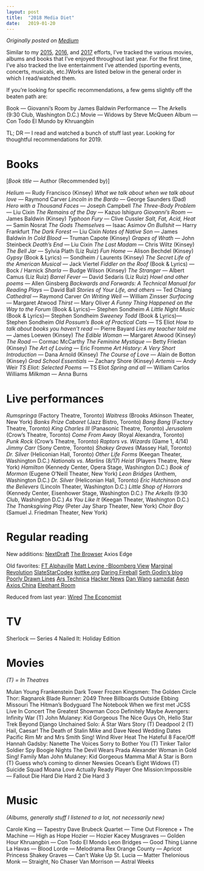 ```yaml
---
layout: post
title:  "2018 Media Diet"
date:   2019-01-20
---
```


*Originally posted on [Medium](https://medium.com/@smflem/2018-media-diet-4ce0670dc714)*

Similar to my [2015](https://smflem.github.io/2016/01/10/2015_media_diet.html), [2016](https://smflem.github.io/2017/01/08/2016_media_diet.html), and [2017](https://smflem.github.io/2018/01/06/2017_media_diet.html) efforts, I’ve tracked the various movies, albums and books that I’ve enjoyed throughout last year. For the first time, I’ve also tracked the live entertainment I’ve attended (sporting events, concerts, musicals, etc.)Works are listed below in the general order in which I read/watched them.

If you’re looking for specific recommendations, a few gems slightly off the beaten path are:

Book — Giovanni’s Room by James Baldwin
Performance — The Arkells (9:30 Club, Washington D.C.)
Movie — Widows by Steve McQueen
Album — Con Todo El Mundo by Khruangbin

TL; DR — I read and watched a bunch of stuff last year. Looking for thoughtful recommendations for 2019.

# **Books**
[*Book title* — Author (Recommended by)]

*Helium* — Rudy Francisco (Kinsey)
*What we talk about when we talk about love* — Raymond Carver
*Lincoln in the Bardo* — George Saunders (Dad)
*Hero with a Thousand Faces* — Joseph Campbell
*The Three-Body Problem* — Liu Cixin
*The Remains of the Day* — Kazuo Ishiguro
*Giovanni’s Room* — James Baldwin (Kinsey)
*Typhoon Fury* — Clive Cussler
*Salt, Fat, Acid, Heat* — Samin Nosrat
*The Gods Themselves* — Isaac Asimov
*On Bullshit* — Harry Frankfurt
*The Dark Forest* — Liu Cixin
*Notes of Native Son* — James Baldwin
*In Cold Blood* — Truman Capote (Kinsey)
*Grapes of Wrath* — John Steinbeck
*Death’s End* — Liu Cixin
*The Last Madam* — Chris Wiltz (Kinsey)
*The Bell Jar* — Sylvia Plath (Liz Ruiz)
*Fun Home* — Alison Bechdel (Kinsey)
*Gypsy* (Book & Lyrics) — Sondheim / Laurents (Kinsey)
*The Secret Life of the American Musical* — Jack Viertel
*Fiddler on the Roof* (Book & Lyrics) — Bock / Harnick
*Sharla* — Budge Wilson (Kinsey)
*The Stranger* — Albert Camus (Liz Ruiz)
*Barrel Fever* — David Sedaris (Liz Ruiz)
*Howl and other poems* — Allen Ginsberg
*Backwards and Forwards: A Technical Manual for Reading Plays* — David Ball
*Stories of Your Life, and others* — Ted Chiang
*Cathedral* — Raymond Carver
*On Writing Well* — William Zinsser
*Surfacing* — Margaret Atwood
*Thirst* — Mary Oliver
*A Funny Thing Happened on the Way to the Forum* (Book & Lyrics)— Stephen Sondheim
*A Little Night Music* (Book & Lyrics)— Stephen Sondheim
*Sweeney Todd* (Book & Lyrics)— Stephen Sondheim
*Old Possum’s Book of Practical Cats* — TS Eliot
*How to talk about books you haven’t read* — Pierre Bayard
*Lies my teacher told me* — James Loewen (Kinsey)
*The Edible Woman* — Margaret Atwood (Kinsey)
*The Road* — Cormac McCarthy
*The Feminine Mystique* — Betty Friedan (Kinsey)
*The Art of Loving* — Eric Fromme
*Art History: A Very Short Introduction* — Dana Arnold (Kinsey)
*The Course of Love* — Alain de Botton (Kinsey)
*Grad School Essentials* — Zachary Shore (Kinsey)
*Artemis* — Andy Weir
*TS Eliot: Selected Poems* — TS Eliot
*Spring and all* — William Carlos Williams
*Milkman* — Anna Burns

# **Live performances**

*Rumspringa* (Factory Theatre, Toronto)
*Waitress* (Brooks Atkinson Theater, New York)
*Banks Prize Cabaret* (Jazz Bistro, Toronto)
*Bang Bang* (Factory Theatre, Toronto)
*King Charles III* (Panasonic Theatre, Toronto)
*Jerusalem* (Crow’s Theatre, Toronto)
*Come From Away* (Royal Alexandra, Toronto)
*Punk Rock* (Crow’s Theatre, Toronto)
*Raptors vs. Wizards* (Game 1, 4/14)
*Jimmy Carr* (Sony Centre, Toronto)
*Shakey Graves* (Massey Hall, Toronto)
*Dr. Silver* (Heliconian Hall, Toronto)
*Other Life Forms* (Keegan Theater, Washington D.C.)
*Nationals vs. Marlins* (8/17)
*Heist* (Players Theatre, New York)
*Hamilton* (Kennedy Center, Opera Stage, Washington D.C.)
*Book of Mormon* (Eugene O’Neill Theater, New York)
*Leon Bridges* (Anthem, Washington D.C.)
*Dr. Silver* (Heliconian Hall, Toronto)
*Eric Hutchinson and the Believers* (Lincoln Theater, Washington D.C.)
*Little Shop of Horrors* (Kennedy Center, Eisenhower Stage, Washington D.C.)
*The Arkells* (9:30 Club, Washington D.C.)
*As You Like It* (Keegan Theater, Washington D.C.)
*The Thanksgiving Play* (Peter Jay Sharp Theater, New York)
*Choir Boy* (Samuel J. Friedman Theater, New York)

# **Regular reading**

New additions:
[NextDraft](https://nextdraft.com/)
[The Browser](https://thebrowser.com/)
Axios Edge

Old favorites:
[FT Alphaville](http://ftalphaville.ft.com/)
[Matt Levine -Bloomberg View](http://www.bloombergview.com/contributors/matt-levine)
[Marginal Revolution](http://marginalrevolution.com/)
[SlateStarCodex](http://slatestarcodex.com/)
[kottke.org](http://kottke.org/)
[Daring Fireball](http://daringfireball.net/)
[Seth Godin’s blog](http://sethgodin.typepad.com/)
[Poorly Drawn Lines](http://poorlydrawnlines.com/)
[Ars Technica](https://arstechnica.com/)
[Hacker News](https://news.ycombinator.com/)
[Dan Wang](https://danwang.co/)
[samzdat](https://samzdat.com/)
[Aeon](https://aeon.co/)
[Axios China](https://www.axios.com/axios-china)
[Elephant Room](http://elephant-room.com/)

Reduced from last year:
[Wired](https://www.wired.com/)
[The Economist](https://www.economist.com/)

# **TV**

Sherlock — Series 4
Nailed It: Holiday Edition

# **Movies**
*(T) = In Theatres*

Mulan
Young Frankenstein
Dark Tower
Frozen
Kingsmen: The Golden Circle
Thor: Ragnarok
Blade Runner: 2049
Three Billboards Outside Ebbing Missouri
The Hitman’s Bodyguard
The Notebook
When we first met
JCSS Live In Concert
The Greatest Showman
Coco
Definitely Maybe
Avengers: Infinity War (T)
John Mulaney: Kid Gorgeous
The Nice Guys
Oh, Hello
Star Trek Beyond
Django Unchained
Solo: A Star Wars Story (T)
Deadpool 2 (T)
Hail, Caesar!
The Death of Stalin
Mike and Dave Need Wedding Dates
Pacific Rim
Mr and Mrs Smith
Sing!
Wind River
Heat
The Hateful 8
Face/Off
Hannah Gadsby: Nanette
The Voices
Sorry to Bother You (T)
Tinker Tailor Soldier Spy
Boogie Nights
The Devil Wears Prada
Alexander
Woman in Gold
Sing!
Family Man
John Mulaney: Kid Gorgeous
Mamma Mia!
A Star is Born (T)
Guess who’s coming to dinner
Newsies
Ocean’s Eight
Widows (T)
Suicide Squad
Moana
Love Actually
Ready Player One
Mission:Impossible — Fallout
Die Hard
Die Hard 2
Die Hard 3

# **Music**
*(Albums, generally stuff I listened to a lot, not necessarily new)*

Carole King — Tapestry
Dave Brubeck Quartet — Time Out
Florence + The Machine — High as Hope
Hozier — Hozier
Kacey Musgraves — Golden Hour
Khruangbin — Con Todo El Mondo
Leon Bridges — Good Thing
Lianne La Havas — Blood
Lorde — Melodrama
Rex Orange County — Apricot Princess
Shakey Graves — Can’t Wake Up
St. Lucia — Matter
Thelonious Monk — Straight, No Chaser
Van Morrison — Astral Weeks
